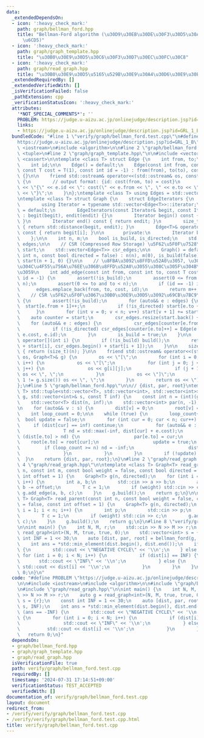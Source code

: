```yaml
---
data:
  _extendedDependsOn:
  - icon: ':heavy_check_mark:'
    path: graph/bellman_ford.hpp
    title: "Bellman-Ford algorithm (\u30D9\u30EB\u30DE\u30F3\u30D5\u30A9\u30FC\u30C9\
      \u6CD5)"
  - icon: ':heavy_check_mark:'
    path: graph/graph_template.hpp
    title: "\u30B0\u30E9\u30D5\u30C6\u30F3\u30D7\u30EC\u30FC\u30C8"
  - icon: ':heavy_check_mark:'
    path: graph/read_graph.hpp
    title: "\u30B0\u30E9\u30D5\u5165\u529B\u30E9\u30A4\u30D6\u30E9\u30EA"
  _extendedRequiredBy: []
  _extendedVerifiedWith: []
  _isVerificationFailed: false
  _pathExtension: cpp
  _verificationStatusIcon: ':heavy_check_mark:'
  attributes:
    '*NOT_SPECIAL_COMMENTS*': ''
    PROBLEM: https://judge.u-aizu.ac.jp/onlinejudge/description.jsp?id=GRL_1_B
    links:
    - https://judge.u-aizu.ac.jp/onlinejudge/description.jsp?id=GRL_1_B
  bundledCode: "#line 1 \"verify/graph/bellman_ford.test.cpp\"\n#define PROBLEM \"\
    https://judge.u-aizu.ac.jp/onlinejudge/description.jsp?id=GRL_1_B\"\n\n#include\
    \ <iostream>\n#include <algorithm>\n\n#line 2 \"graph/bellman_ford.hpp\"\n\n#include\
    \ <tuple>\n#line 2 \"graph/graph_template.hpp\"\n\n#include <vector>\n#include\
    \ <cassert>\n\ntemplate <class T> struct Edge {\n    int from, to;\n    T cost;\n\
    \    int id;\n\n    Edge() = default;\n    Edge(const int from, const int to,\
    \ const T cost = T(1), const int id = -1) : from(from), to(to), cost(cost), id(id)\
    \ {}\n\n    friend std::ostream& operator<<(std::ostream& os, const Edge<T>& e)\
    \ {\n        // output format: {id: cost(from, to) = cost}\n        return os\
    \ << \"{\" << e.id << \": cost(\" << e.from << \", \" << e.to << \") = \" << e.cost\
    \ << \"}\";\n    }\n};\ntemplate <class T> using Edges = std::vector<Edge<T>>;\n\
    \ntemplate <class T> struct Graph {\n    struct EdgeIterators {\n       public:\n\
    \        using Iterator = typename std::vector<Edge<T>>::iterator;\n        EdgeIterators()\
    \ = default;\n        EdgeIterators(const Iterator& begit, const Iterator& endit)\
    \ : begit(begit), endit(endit) {}\n        Iterator begin() const { return begit;\
    \ }\n        Iterator end() const { return endit; }\n        size_t size() const\
    \ { return std::distance(begit, endit); }\n        Edge<T>& operator[](int i)\
    \ const { return begit[i]; }\n\n       private:\n        Iterator begit, endit;\n\
    \    };\n\n    int n, m;\n    bool is_build, is_directed;\n    std::vector<Edge<T>>\
    \ edges;\n\n    // CSR (Compressed Row Storage) \u5F62\u5F0F\u7528\n    std::vector<int>\
    \ start;\n    std::vector<Edge<T>> csr_edges;\n\n    Graph() = default;\n    Graph(const\
    \ int n, const bool directed = false) : n(n), m(0), is_build(false), is_directed(directed),\
    \ start(n + 1, 0) {}\n\n    // \u8FBA\u3092\u8FFD\u52A0\u3057, \u305D\u306E\u8FBA\
    \u304C\u4F55\u756A\u76EE\u306B\u8FFD\u52A0\u3055\u308C\u305F\u304B\u3092\u8FD4\
    \u3059\n    int add_edge(const int from, const int to, const T cost = T(1), int\
    \ id = -1) {\n        assert(!is_build);\n        assert(0 <= from and from <\
    \ n);\n        assert(0 <= to and to < n);\n        if (id == -1) id = m;\n  \
    \      edges.emplace_back(from, to, cost, id);\n        return m++;\n    }\n\n\
    \    // CSR \u5F62\u5F0F\u3067\u30B0\u30E9\u30D5\u3092\u69CB\u7BC9\n    void build()\
    \ {\n        assert(!is_build);\n        for (auto&& e : edges) {\n          \
    \  start[e.from + 1]++;\n            if (!is_directed) start[e.to + 1]++;\n  \
    \      }\n        for (int v = 0; v < n; v++) start[v + 1] += start[v];\n    \
    \    auto counter = start;\n        csr_edges.resize(start.back() + 1);\n    \
    \    for (auto&& e : edges) {\n            csr_edges[counter[e.from]++] = e;\n\
    \            if (!is_directed) csr_edges[counter[e.to]++] = Edge(e.to, e.from,\
    \ e.cost, e.id);\n        }\n        is_build = true;\n    }\n\n    EdgeIterators\
    \ operator[](int i) {\n        if (!is_build) build();\n        return EdgeIterators(csr_edges.begin()\
    \ + start[i], csr_edges.begin() + start[i + 1]);\n    }\n\n    size_t size() const\
    \ { return (size_t)(n); }\n\n    friend std::ostream& operator<<(std::ostream&\
    \ os, Graph<T>& g) {\n        os << \"[\";\n        for (int i = 0; i < g.size();\
    \ i++) {\n            os << \"[\";\n            for (int j = 0; j < g[i].size();\
    \ j++) {\n                os << g[i][j];\n                if (j + 1 != g[i].size())\
    \ os << \", \";\n            }\n            os << \"]\";\n            if (i +\
    \ 1 != g.size()) os << \", \";\n        }\n        return os << \"]\";\n    }\n\
    };\n#line 5 \"graph/bellman_ford.hpp\"\n\n// {dist, par, root}\ntemplate <class\
    \ T> std::tuple<std::vector<T>, std::vector<int>, std::vector<int>> bellman_ford(Graph<T>&\
    \ g, std::vector<int>& s, const T inf) {\n    const int n = (int)(g.size());\n\
    \    std::vector<T> dist(n, inf);\n    std::vector<int> par(n, -1), root(n, -1);\n\
    \n    for (auto&& v : s) {\n        dist[v] = 0;\n        root[v] = v;\n    }\n\
    \    int loop_count = 0;\n\n    while (true) {\n        loop_count++;\n      \
    \  bool update = false;\n        for (int cur = 0; cur < n; cur++) {\n       \
    \     if (dist[cur] == inf) continue;\n            for (auto&& e : g[cur]) {\n\
    \                T nd = std::max(-inf, dist[cur] + e.cost);\n                if\
    \ (dist[e.to] > nd) {\n                    par[e.to] = cur;\n                \
    \    root[e.to] = root[cur];\n                    update = true;\n           \
    \         if (loop_count >= n) nd = -inf;\n                    dist[e.to] = nd;\n\
    \                }\n            }\n        }\n        if (!update) break;\n  \
    \  }\n    return {dist, par, root};\n}\n#line 2 \"graph/read_graph.hpp\"\n\n#line\
    \ 4 \"graph/read_graph.hpp\"\n\ntemplate <class T> Graph<T> read_graph(const int\
    \ n, const int m, const bool weight = false, const bool directed = false, const\
    \ int offset = 1) {\n    Graph<T> g(n, directed);\n    for (int i = 0; i < m;\
    \ i++) {\n        int a, b;\n        std::cin >> a >> b;\n        a -= offset,\
    \ b -= offset;\n        T c = 1;\n        if (weight) std::cin >> c;\n       \
    \ g.add_edge(a, b, c);\n    }\n    g.build();\n    return g;\n}\n\ntemplate <class\
    \ T> Graph<T> read_parent(const int n, const bool weight = false, const bool directed\
    \ = false, const int offset = 1) {\n    Graph<T> g(n, directed);\n    for (int\
    \ i = 1; i < n; i++) {\n        int p;\n        std::cin >> p;\n        p -= offset;\n\
    \        T c = 1;\n        if (weight) std::cin >> c;\n        g.add_edge(p, i,\
    \ c);\n    }\n    g.build();\n    return g;\n}\n#line 8 \"verify/graph/bellman_ford.test.cpp\"\
    \n\nint main() {\n    int N, M, r;\n    std::cin >> N >> M >> r;\n    auto g =\
    \ read_graph<int>(N, M, true, true, 0);\n    std::vector<int> s = {r};\n    const\
    \ int INF = 1 << 30;\n    auto [dist, par, root] = bellman_ford(g, s, INF);\n\
    \    int ans = *std::min_element(dist.begin(), dist.end());\n    if (ans == -INF)\
    \ {\n        std::cout << \"NEGATIVE CYCLE\" << '\\n';\n    } else {\n       \
    \ for (int i = 0; i < N; i++) {\n            if (dist[i] == INF) {\n         \
    \       std::cout << \"INF\" << '\\n';\n            } else {\n               \
    \ std::cout << dist[i] << '\\n';\n            }\n        }\n    }\n    return\
    \ 0;\n}\n"
  code: "#define PROBLEM \"https://judge.u-aizu.ac.jp/onlinejudge/description.jsp?id=GRL_1_B\"\
    \n\n#include <iostream>\n#include <algorithm>\n\n#include \"graph/bellman_ford.hpp\"\
    \n#include \"graph/read_graph.hpp\"\n\nint main() {\n    int N, M, r;\n    std::cin\
    \ >> N >> M >> r;\n    auto g = read_graph<int>(N, M, true, true, 0);\n    std::vector<int>\
    \ s = {r};\n    const int INF = 1 << 30;\n    auto [dist, par, root] = bellman_ford(g,\
    \ s, INF);\n    int ans = *std::min_element(dist.begin(), dist.end());\n    if\
    \ (ans == -INF) {\n        std::cout << \"NEGATIVE CYCLE\" << '\\n';\n    } else\
    \ {\n        for (int i = 0; i < N; i++) {\n            if (dist[i] == INF) {\n\
    \                std::cout << \"INF\" << '\\n';\n            } else {\n      \
    \          std::cout << dist[i] << '\\n';\n            }\n        }\n    }\n \
    \   return 0;\n}"
  dependsOn:
  - graph/bellman_ford.hpp
  - graph/graph_template.hpp
  - graph/read_graph.hpp
  isVerificationFile: true
  path: verify/graph/bellman_ford.test.cpp
  requiredBy: []
  timestamp: '2024-07-31 17:14:51+09:00'
  verificationStatus: TEST_ACCEPTED
  verifiedWith: []
documentation_of: verify/graph/bellman_ford.test.cpp
layout: document
redirect_from:
- /verify/verify/graph/bellman_ford.test.cpp
- /verify/verify/graph/bellman_ford.test.cpp.html
title: verify/graph/bellman_ford.test.cpp
---
```

